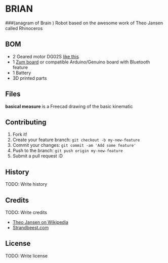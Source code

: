 # BRIAN  

###(anagram of Brain )
Robot based on the awesome work of Theo Jansen called Rhinoceros



## BOM
- 2 Geared motor DG02S [like this](http://www.robotshop.com/en/dagu-gear-motor-pair-offset-shaft.html)
- 1 [Zum board](http://3d.bq.com/zum.html) or compatible Arduino/Genuino board with Bluetooth feature
- 1 Battery
- 3D printed parts

## Files
**basical measure**  is a Freecad drawing of the basic kinematic



## Contributing
1. Fork it!
2. Create your feature branch: `git checkout -b my-new-feature`
3. Commit your changes: `git commit -am 'Add some feature'`
4. Push to the branch: `git push origin my-new-feature`
5. Submit a pull request :D
## History
TODO: Write history
## Credits
TODO: Write credits


- [Theo Jansen on Wikipedia](https://es.wikipedia.org/wiki/Theo_Jansen)
- [Strandbeest.com](http://www.strandbeest.com/)


## License
TODO: Write license
